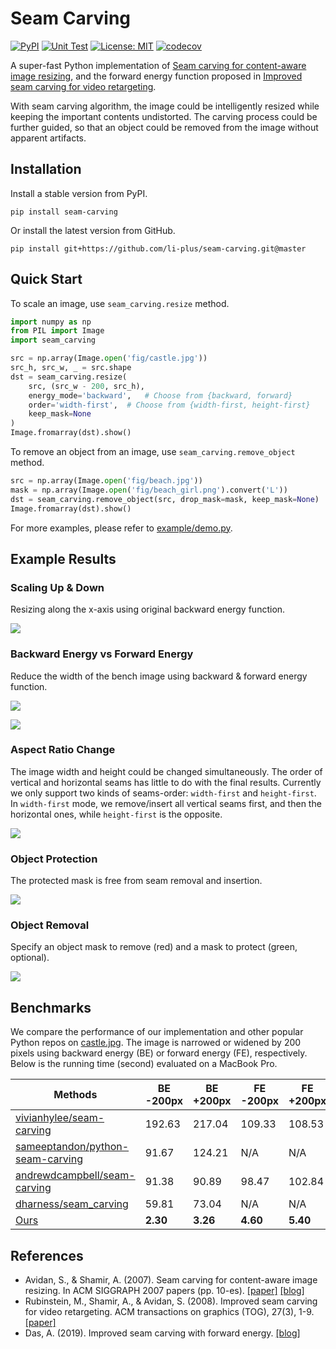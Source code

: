 # Seam Carving

[![PyPI](https://img.shields.io/pypi/v/seam-carving)](https://pypi.org/project/seam-carving/)
[![Unit Test](https://github.com/li-plus/seam-carving/workflows/Unit%20Test/badge.svg?branch=master)](https://github.com/li-plus/seam-carving/actions)
[![License: MIT](https://img.shields.io/badge/License-MIT-brightgreen.svg)](https://github.com/li-plus/seam-carving/blob/master/LICENSE)
[![codecov](https://codecov.io/gh/li-plus/seam-carving/branch/master/graph/badge.svg)](https://codecov.io/gh/li-plus/seam-carving)

A super-fast Python implementation of [Seam carving for content-aware image resizing](https://dl.acm.org/doi/abs/10.1145/1275808.1276390), and the forward energy function proposed in [Improved seam carving for video retargeting](https://dl.acm.org/doi/abs/10.1145/1360612.1360615).

With seam carving algorithm, the image could be intelligently resized while keeping the important contents undistorted. The carving process could be further guided, so that an object could be removed from the image without apparent artifacts.

## Installation

Install a stable version from PyPI.

```shell script
pip install seam-carving
```

Or install the latest version from GitHub.

```shell script
pip install git+https://github.com/li-plus/seam-carving.git@master
```

## Quick Start

To scale an image, use `seam_carving.resize` method.

```python
import numpy as np
from PIL import Image
import seam_carving

src = np.array(Image.open('fig/castle.jpg'))
src_h, src_w, _ = src.shape
dst = seam_carving.resize(
    src, (src_w - 200, src_h),
    energy_mode='backward',   # Choose from {backward, forward}
    order='width-first',  # Choose from {width-first, height-first}
    keep_mask=None
)
Image.fromarray(dst).show()
```

To remove an object from an image, use `seam_carving.remove_object` method.

```python
src = np.array(Image.open('fig/beach.jpg'))
mask = np.array(Image.open('fig/beach_girl.png').convert('L'))
dst = seam_carving.remove_object(src, drop_mask=mask, keep_mask=None)
Image.fromarray(dst).show()
```

For more examples, please refer to [example/demo.py](example/demo.py).

## Example Results

### Scaling Up & Down

Resizing along the x-axis using original backward energy function.

![](docs/basic.jpg)

### Backward Energy vs Forward Energy

Reduce the width of the bench image using backward & forward energy function.

![](fig/bench.jpg)

![](docs/backward_vs_forward.jpg)

### Aspect Ratio Change

The image width and height could be changed simultaneously. The order of vertical and horizontal seams has little to do with the final results. Currently we only support two kinds of seams-order: `width-first` and `height-first`. In `width-first` mode, we remove/insert all vertical seams first, and then the horizontal ones, while `height-first` is the opposite.

![](docs/aspect_ratio.jpg)

### Object Protection

The protected mask is free from seam removal and insertion.

![](docs/object_protection.jpg)

### Object Removal

Specify an object mask to remove (red) and a mask to protect (green, optional).

![](docs/object_removal.jpg)

## Benchmarks

We compare the performance of our implementation and other popular Python repos on [castle.jpg](fig/castle.jpg). The image is narrowed or widened by 200 pixels using backward energy (BE) or forward energy (FE), respectively. Below is the running time (second) evaluated on a MacBook Pro.

| Methods                                                      | BE -200px | BE +200px | FE -200px | FE +200px |
| ------------------------------------------------------------ | --------- | --------- | --------- | --------- |
| [vivianhylee/seam-carving](https://github.com/vivianhylee/seam-carving) | 192.63    | 217.04    | 109.33    | 108.53    |
| [sameeptandon/python-seam-carving](https://github.com/sameeptandon/python-seam-carving) | 91.67     | 124.21    | N/A       | N/A       |
| [andrewdcampbell/seam-carving](https://github.com/andrewdcampbell/seam-carving) | 91.38     | 90.89     | 98.47     | 102.84    |
| [dharness/seam_carving](https://github.com/dharness/seam_carving) | 59.81     | 73.04     | N/A       | N/A       |
| [Ours](https://github.com/li-plus/seam-carving)              | **2.30**  | **3.26**  | **4.60**  | **5.40**  |

## References

* Avidan, S., & Shamir, A. (2007). Seam carving for content-aware image resizing. In ACM SIGGRAPH 2007 papers (pp. 10-es). [[paper]](https://dl.acm.org/doi/abs/10.1145/1275808.1276390) [[blog]](https://faculty.idc.ac.il/arik/SCWeb/imret/index.html)
* Rubinstein, M., Shamir, A., & Avidan, S. (2008). Improved seam carving for video retargeting. ACM transactions on graphics (TOG), 27(3), 1-9. [[paper]](https://dl.acm.org/doi/abs/10.1145/1360612.1360615)
* Das, A. (2019). Improved seam carving with forward energy. [[blog]](https://avikdas.com/2019/07/29/improved-seam-carving-with-forward-energy.html)
